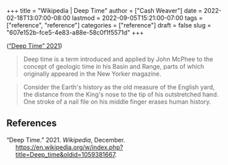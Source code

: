 +++
title = "Wikipedia | Deep Time"
author = ["Cash Weaver"]
date = 2022-02-18T13:07:00-08:00
lastmod = 2022-09-05T15:21:00-07:00
tags = ["reference", "reference"]
categories = ["reference"]
draft = false
slug = "607e152b-fce5-4e83-a88e-58c0f1f5571d"
+++

(<a href="#citeproc_bib_item_1">“Deep Time” 2021</a>)

> Deep time is a term introduced and applied by John McPhee to the concept of geologic time in his Basin and Range, parts of which originally appeared in the New Yorker magazine.

<!--quoteend-->

> Consider the Earth's history as the old measure of the English yard, the distance from the King's nose to the tip of his outstretched hand. One stroke of a nail file on his middle finger erases human history.

## References

<style>.csl-entry{text-indent: -1.5em; margin-left: 1.5em;}</style><div class="csl-bib-body">
  <div class="csl-entry"><a id="citeproc_bib_item_1"></a>“Deep Time.” 2021. <i>Wikipedia</i>, December. <a href="https://en.wikipedia.org/w/index.php?title=Deep_time&oldid=1059381667">https://en.wikipedia.org/w/index.php?title=Deep_time&#38;oldid=1059381667</a>.</div>
</div>
